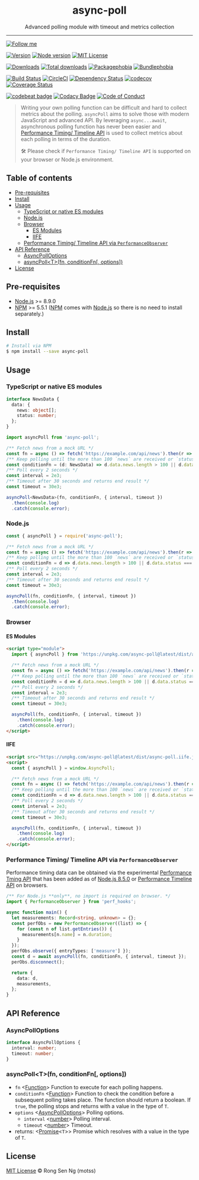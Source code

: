 <div align="center" style="text-align: center;">
  <h1 style="border-bottom: none;">async-poll</h1>

  <p>Advanced polling module with timeout and metrics collection</p>
</div>

<hr />

[![Follow me][follow-me-badge]][follow-me-url]

[![Version][version-badge]][version-url]
[![Node version][node-version-badge]][node-version-url]
[![MIT License][mit-license-badge]][mit-license-url]

[![Downloads][downloads-badge]][downloads-url]
[![Total downloads][total-downloads-badge]][downloads-url]
[![Packagephobia][packagephobia-badge]][packagephobia-url]
[![Bundlephobia][bundlephobia-badge]][bundlephobia-url]

[![Build Status][travis-badge]][travis-url]
[![CircleCI][circleci-badge]][circleci-url]
[![Dependency Status][daviddm-badge]][daviddm-url]
[![codecov][codecov-badge]][codecov-url]
[![Coverage Status][coveralls-badge]][coveralls-url]

[![codebeat badge][codebeat-badge]][codebeat-url]
[![Codacy Badge][codacy-badge]][codacy-url]
[![Code of Conduct][coc-badge]][coc-url]

> Writing your own polling function can be difficult and hard to collect metrics about the polling. `asyncPoll` aims to solve those with modern JavaScript and advanced API. By leveraging `async...await`, asynchronous polling function has never been easier and [Performance Timing/ Timeline API][performance-timeline-api-url] is used to collect metrics about each polling in terms of the duration.
>
> 🛠 Please check if `Performance Timing/ Timeline API` is supported on your browser or Node.js environment.

## Table of contents <!-- omit in toc -->

- [Pre-requisites](#pre-requisites)
- [Install](#install)
- [Usage](#usage)
  - [TypeScript or native ES modules](#typescript-or-native-es-modules)
  - [Node.js](#nodejs)
  - [Browser](#browser)
    - [ES Modules](#es-modules)
    - [IIFE](#iife)
  - [Performance Timing/ Timeline API via `PerformanceObserver`](#performance-timing-timeline-api-via-performanceobserver)
- [API Reference](#api-reference)
  - [AsyncPollOptions](#asyncpolloptions)
  - [asyncPoll\<T\>(fn, conditionFn[, options])](#asyncpolltfn-conditionfn-options)
- [License](#license)

## Pre-requisites

- [Node.js][nodejs-url] >= 8.9.0
- [NPM][npm-url] >= 5.5.1 ([NPM][npm-url] comes with [Node.js][nodejs-url] so there is no need to install separately.)

## Install

```sh
# Install via NPM
$ npm install --save async-poll
```

## Usage

### TypeScript or native ES modules

```ts
interface NewsData {
  data: {
    news: object[];
    status: number;
  };
}

import asyncPoll from 'async-poll';

/** Fetch news from a mock URL */
const fn = async () => fetch('https://example.com/api/news').then(r => r.json());
/** Keep polling until the more than 100 `news` are received or `status` returns `complete` */
const conditionFn = (d: NewsData) => d.data.news.length > 100 || d.data.status === 'complete';
/** Poll every 2 seconds */
const interval = 2e3;
/** Timeout after 30 seconds and returns end result */
const timeout = 30e3;

asyncPoll<NewsData>(fn, conditionFn, { interval, timeout })
  .then(console.log)
  .catch(console.error);
```

### Node.js

```js
const { asyncPoll } = require('async-poll');

/** Fetch news from a mock URL */
const fn = async () => fetch('https://example.com/api/news').then(r => r.json());
/** Keep polling until the more than 100 `news` are received or `status` returns `complete` */
const conditionFn = d => d.data.news.length > 100 || d.data.status === 'complete';
/** Poll every 2 seconds */
const interval = 2e3;
/** Timeout after 30 seconds and returns end result */
const timeout = 30e3;

asyncPoll(fn, conditionFn, { interval, timeout })
  .then(console.log)
  .catch(console.error);
```

### Browser

#### ES Modules

```html
<script type="module">
  import { asyncPoll } from 'https://unpkg.com/async-poll@latest/dist/async-poll.js';

  /** Fetch news from a mock URL */
  const fn = async () => fetch('https://example.com/api/news').then(r => r.json());
  /** Keep polling until the more than 100 `news` are received or `status` returns `complete` */
  const conditionFn = d => d.data.news.length > 100 || d.data.status === 'complete';
  /** Poll every 2 seconds */
  const interval = 2e3;
  /** Timeout after 30 seconds and returns end result */
  const timeout = 30e3;

  asyncPoll(fn, conditionFn, { interval, timeout })
    .then(console.log)
    .catch(console.error);
</script>
```

#### IIFE

```html
<script src="https://unpkg.com/async-poll@latest/dist/async-poll.iife.js"></script>
<script>
  const { asyncPoll } = window.AsyncPoll;

  /** Fetch news from a mock URL */
  const fn = async () => fetch('https://example.com/api/news').then(r => r.json());
  /** Keep polling until the more than 100 `news` are received or `status` returns `complete` */
  const conditionFn = d => d.data.news.length > 100 || d.data.status === 'complete';
  /** Poll every 2 seconds */
  const interval = 2e3;
  /** Timeout after 30 seconds and returns end result */
  const timeout = 30e3;

  asyncPoll(fn, conditionFn, { interval, timeout })
    .then(console.log)
    .catch(console.error);
</script>
```

### Performance Timing/ Timeline API via `PerformanceObserver`

Performance timing data can be obtained via the experimental [Performance Tming API][performance-timing-api-url] that has been added as of [Node.js 8.5.0][nodejs-url] or [Performance Timeline API][performance-timeline-api-url] on browsers.

```ts
/** For Node.js **only**, no import is required on browser. */
import { PerformanceObserver } from 'perf_hooks';

async function main() {
  let measurements: Record<string, unknown> = {};
  const perfObs = new PerformanceObserver((list) => {
    for (const n of list.getEntries()) {
      measurements[n.name] = n.duration;
    }
  });
  perfObs.observe({ entryTypes: ['measure'] });
  const d = await asyncPoll(fn, conditionFn, { interval, timeout });
  perObs.disconnect();

  return {
    data: d,
    measurements,
  };
}
```

## API Reference

### AsyncPollOptions

```ts
interface AsyncPollOptions {
  interval: number;
  timeout: number;
}
```

### asyncPoll\<T\>(fn, conditionFn[, options])

- `fn` <[Function][function-mdn-url]> Function to execute for each polling happens.
- `conditionFn` <[Function][function-mdn-url]> Function to check the condition before a subsequent polling takes place. The function should return a boolean. If `true`, the polling stops and returns with a value in the type of `T`.
- `options` <[AsyncPollOptions][asyncpolloptions-url]> Polling options.
  - `interval` <[number][number-mdn-url]> Polling interval.
  - `timeout` <[number][number-mdn-url]> Timeout.
- returns: <[Promise][promise-mdn-url]<`T`>> Promise which resolves with a value in the type of `T`.

## License

[MIT License](https://motss.mit-license.org/) © Rong Sen Ng (motss)

<!-- References -->
[typescript-url]: https://github.com/Microsoft/TypeScript
[nodejs-url]: https://nodejs.org
[npm-url]: https://www.npmjs.com
[node-releases-url]: https://nodejs.org/en/download/releases
[performance-timing-api-url]: https://nodejs.org/api/perf_hooks.html
[performance-timeline-api-url]: https://developer.mozilla.org/en-US/docs/Web/API/Performance
[asyncpolloptions-url]: #asyncpolloptions

<!-- MDN -->
[array-mdn-url]: https://developer.mozilla.org/en-US/docs/Web/JavaScript/Reference/Global_Objects/Array
[boolean-mdn-url]: https://developer.mozilla.org/en-US/docs/Web/JavaScript/Reference/Global_Objects/Boolean
[function-mdn-url]: https://developer.mozilla.org/en-US/docs/Web/JavaScript/Reference/Global_Objects/Function
[map-mdn-url]: https://developer.mozilla.org/en-US/docs/Web/JavaScript/Reference/Global_Objects/Map
[number-mdn-url]: https://developer.mozilla.org/en-US/docs/Web/JavaScript/Reference/Global_Objects/Number
[object-mdn-url]: https://developer.mozilla.org/en-US/docs/Web/JavaScript/Reference/Global_Objects/Object
[promise-mdn-url]: https://developer.mozilla.org/en-US/docs/Web/JavaScript/Reference/Global_Objects/Promise
[regexp-mdn-url]: https://developer.mozilla.org/en-US/docs/Web/JavaScript/Reference/Global_Objects/RegExp
[set-mdn-url]: https://developer.mozilla.org/en-US/docs/Web/JavaScript/Reference/Global_Objects/Set
[string-mdn-url]: https://developer.mozilla.org/en-US/docs/Web/JavaScript/Reference/Global_Objects/String

<!-- Badges -->
[follow-me-badge]: https://flat.badgen.net/twitter/follow/igarshmyb

[version-badge]: https://flat.badgen.net/npm/v/async-poll/latest?icon=npm
[node-version-badge]: https://flat.badgen.net/npm/node/async-poll
[mit-license-badge]: https://flat.badgen.net/npm/license/async-poll

[downloads-badge]: https://flat.badgen.net/npm/dm/async-poll
[total-downloads-badge]: https://flat.badgen.net/npm/dt/async-poll?label=total%20downloads
[packagephobia-badge]: https://flat.badgen.net/packagephobia/install/async-poll
[bundlephobia-badge]: https://flat.badgen.net/bundlephobia/minzip/async-poll

[travis-badge]: https://flat.badgen.net/travis/motss/async-poll?icon=travis
[circleci-badge]: https://flat.badgen.net/circleci/github/motss/async-poll?icon=circleci
[daviddm-badge]: https://flat.badgen.net/david/dep/motss/async-poll
[codecov-badge]: https://flat.badgen.net/codecov/c/github/motss/async-poll?label=codecov&icon=codecov
[coveralls-badge]: https://flat.badgen.net/coveralls/c/github/motss/async-poll?label=coveralls

[codebeat-badge]: https://codebeat.co/badges/56458b75-7d18-4a52-b3eb-b29f5367e244
[codacy-badge]: https://api.codacy.com/project/badge/Grade/fdcab22d5b26401486e89d0ed1124171
[coc-badge]: https://flat.badgen.net/badge/code%20of/conduct/pink

<!-- Links -->
[follow-me-url]: https://twitter.com/igarshmyb?utm_source=github.com&amp;utm_medium=referral&amp;utm_content=motss/async-poll

[version-url]: https://www.npmjs.com/package/async-poll
[node-version-url]: https://nodejs.org/en/download
[mit-license-url]: https://github.com/motss/async-poll/blob/master/LICENSE

[downloads-url]: http://www.npmtrends.com/async-poll
[packagephobia-url]: https://packagephobia.now.sh/result?p=async-poll
[bundlephobia-url]: https://bundlephobia.com/result?p=async-poll

[travis-url]: https://travis-ci.org/motss/async-poll
[circleci-url]: https://circleci.com/gh/motss/async-poll/tree/master
[daviddm-url]: https://david-dm.org/motss/async-poll
[codecov-url]: https://codecov.io/gh/motss/async-poll
[coveralls-url]: https://coveralls.io/github/motss/async-poll?branch=master

[codebeat-url]: https://codebeat.co/projects/github-com-motss-async-poll-master
[codacy-url]: https://www.codacy.com/app/motss/async-poll?utm_source=github.com&amp;utm_medium=referral&amp;utm_content=motss/async-poll&amp;utm_campaign=Badge_Grade
[coc-url]: https://github.com/motss/async-poll/blob/master/CODE_OF_CONDUCT.md
